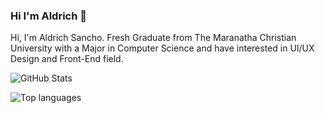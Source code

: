 ### Hi I'm Aldrich 👋

Hi, I'm Aldrich Sancho. Fresh Graduate from The Maranatha Christian University with a Major in Computer Science and have interested in UI/UX Design and Front-End field.

<!--
**aldrichsancho/aldrichsancho** is a ✨ _special_ ✨ repository because its `README.md` (this file) appears on your GitHub profile.

Here are some ideas to get you started:

- 🔭 I’m currently working on ...
- 🌱 I’m currently learning ...
- 👯 I’m looking to collaborate on ...
- 🤔 I’m looking for help with ...
- 💬 Ask me about ...
- 📫 How to reach me: ...
- 😄 Pronouns: ...
- ⚡ Fun fact: ...
-->

![GitHub Stats](https://github-readme-stats.vercel.app/api?username=aldrichsancho&count_private=true&show_icons=true&theme=radical)

![Top languages](https://github-readme-stats.vercel.app/api/top-langs/?username=SUYASHPATIL400&show_icons=true&theme=radical)
